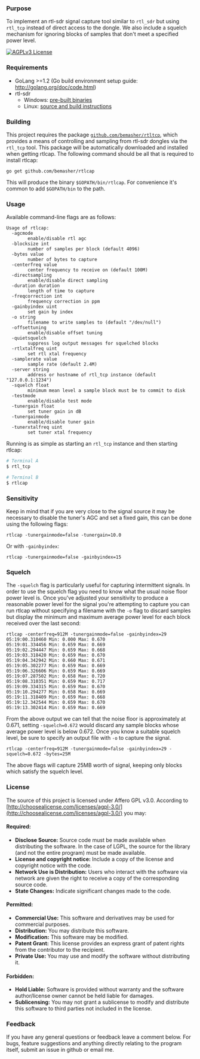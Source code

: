 ### Purpose
To implement an rtl-sdr signal capture tool similar to `rtl_sdr` but using `rtl_tcp` instead of direct access to the dongle. We also include a squelch mechanism for ignoring blocks of samples that don't meet a specified power level.

[![AGPLv3 License](http://img.shields.io/badge/license-AGPLv3-blue.svg?style=flat)](http://choosealicense.com/licenses/agpl-3.0/)

### Requirements
 * GoLang >=1.2 (Go build environment setup guide: http://golang.org/doc/code.html)
 * rtl-sdr
   * Windows: [pre-built binaries](http://sdr.osmocom.org/trac/attachment/wiki/rtl-sdr/RelWithDebInfo.zip)
   * Linux: [source and build instructions](http://sdr.osmocom.org/trac/wiki/rtl-sdr)

### Building
This project requires the package [`github.com/bemasher/rtltcp`](http://godoc.org/github.com/bemasher/rtltcp), which provides a means of controlling and sampling from rtl-sdr dongles via the `rtl_tcp` tool. This package will be automatically downloaded and installed when getting rtlcap. The following command should be all that is required to install rtlcap:

	go get github.com/bemasher/rtlcap

This will produce the binary `$GOPATH/bin/rtlcap`. For convenience it's common to add `$GOPATH/bin` to the path.

### Usage
Available command-line flags are as follows:

```
Usage of rtlcap:
  -agcmode
    	enable/disable rtl agc
  -blocksize int
    	number of samples per block (default 4096)
  -bytes value
    	number of bytes to capture
  -centerfreq value
    	center frequency to receive on (default 100M)
  -directsampling
    	enable/disable direct sampling
  -duration duration
    	length of time to capture
  -freqcorrection int
    	frequency correction in ppm
  -gainbyindex uint
    	set gain by index
  -o string
    	filename to write samples to (default "/dev/null")
  -offsettuning
    	enable/disable offset tuning
  -quietsquelch
    	suppress log output messages for squelched blocks
  -rtlxtalfreq uint
    	set rtl xtal frequency
  -samplerate value
    	sample rate (default 2.4M)
  -server string
    	address or hostname of rtl_tcp instance (default "127.0.0.1:1234")
  -squelch float
    	minimum mean level a sample block must be to commit to disk
  -testmode
    	enable/disable test mode
  -tunergain float
    	set tuner gain in dB
  -tunergainmode
    	enable/disable tuner gain
  -tunerxtalfreq uint
    	set tuner xtal frequency
```

Running is as simple as starting an `rtl_tcp` instance and then starting rtlcap:

```bash
# Terminal A
$ rtl_tcp

# Terminal B
$ rtlcap
```

### Sensitivity
Keep in mind that if you are very close to the signal source it may be necessary to disable the tuner's AGC and set a fixed gain, this can be done using the following flags:

```
rtlcap -tunergainmode=false -tunergain=10.0
```

Or with `-gainbyindex`:

```
rtlcap -tunergainmode=false -gainbyindex=15
```

### Squelch
The `-squelch` flag is particularly useful for capturing intermittent signals. In order to use the squelch flag you need to know what the usual noise floor power level is. Once you've adjusted your sensitivity to produce a reasonable power level for the signal you're attempting to capture you can run rtlcap without specifying a filename with the `-o` flag to discard samples but display the minimum and maximum average power level for each block received over the last second:

```
rtlcap -centerfreq=912M -tunergainmode=false -gainbyindex=29
05:19:00.310460 Min: 0.000 Max: 0.670
05:19:01.334456 Min: 0.659 Max: 0.669
05:19:02.294447 Min: 0.659 Max: 0.668
05:19:03.318420 Min: 0.659 Max: 0.670
05:19:04.342942 Min: 0.660 Max: 0.671
05:19:05.302277 Min: 0.659 Max: 0.669
05:19:06.326606 Min: 0.659 Max: 0.669
05:19:07.287502 Min: 0.658 Max: 0.720
05:19:08.310351 Min: 0.659 Max: 0.717
05:19:09.334315 Min: 0.659 Max: 0.670
05:19:10.294277 Min: 0.658 Max: 0.669
05:19:11.318409 Min: 0.659 Max: 0.668
05:19:12.342544 Min: 0.659 Max: 0.670
05:19:13.302414 Min: 0.659 Max: 0.669
```

From the above output we can tell that the noise floor is approximately at 0.671, setting `-squelch=0.672` would discard any sample blocks whose average power level is below 0.672. Once you know a suitable squelch level, be sure to specify an output file with `-o` to capture the signal.

```
rtlcap -centerfreq=912M -tunergainmode=false -gainbyindex=29 -squelch=0.672 -bytes=25M
```

The above flags will capture 25MB worth of signal, keeping only blocks which satisfy the squelch level.

### License
The source of this project is licensed under Affero GPL v3.0. According to [http://choosealicense.com/licenses/agpl-3.0/](http://choosealicense.com/licenses/agpl-3.0/) you may:

#### Required:

 * **Disclose Source:** Source code must be made available when distributing the software. In the case of LGPL, the source for the library (and not the entire program) must be made available.
 * **License and copyright notice:** Include a copy of the license and copyright notice with the code.
 * **Network Use is Distribution:** Users who interact with the software via network are given the right to receive a copy of the corresponding source code.
 * **State Changes:** Indicate significant changes made to the code.

#### Permitted:

 * **Commercial Use:** This software and derivatives may be used for commercial purposes.
 * **Distribution:** You may distribute this software.
 * **Modification:** This software may be modified.
 * **Patent Grant:** This license provides an express grant of patent rights from the contributor to the recipient.
 * **Private Use:** You may use and modify the software without distributing it.

#### Forbidden:

 * **Hold Liable:** Software is provided without warranty and the software author/license owner cannot be held liable for damages.
 * **Sublicensing:** You may not grant a sublicense to modify and distribute this software to third parties not included in the license.

### Feedback
If you have any general questions or feedback leave a comment below. For bugs, feature suggestions and anything directly relating to the program itself, submit an issue in github or email me.
